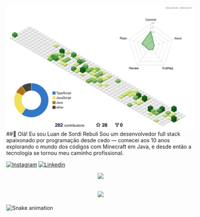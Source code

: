 ![](./profile-3d-contrib/profile-green-animate.svg)
##👋 Olá! Eu sou Luan de Sordi Rebuli
Sou um desenvolvedor full stack apaixonado por programação desde cedo — comecei aos 10 anos explorando o mundo dos códigos com Minecraft em Java, e desde então a tecnologia se tornou meu caminho profissional.

[![Instagram](https://img.shields.io/badge/Instagram-E4405F?style=for-the-badge&logo=instagram&logoColor=white)](https://www.instagram.com/luan.rebuli/)
[![Linkedin](https://img.shields.io/badge/LinkedIn-0077B5?style=for-the-badge&logo=linkedin&logoColor=white)](https://www.linkedin.com/in/luan-de-sordi-rebuli-8ab545219/)

  <div align="center" >
<a href="https://skillicons.dev"   >
  <img src="https://skillicons.dev/icons?i=git,vscode,javascript,typescript,java,lua,css,html,react,next,vite,tailwind,nodejs,nextjs,express,next,docker,figma,github,jest,shadcn,linux,postman,httpie,styledcomponents,vercel,mongodb,postgres," />
</a>
  <br />

  </div>

 
##
   <div align="center" >
     <img src="https://github-profile-trophy.vercel.app/?username=isaac545454&row=1&column=6&theme=dracula&margin-w=15&margin-h=15"/>
  </div>
  

<br clear="both">

<img src="https://raw.githubusercontent.com/maurodesouza/maurodesouza/output/snake.svg" alt="Snake animation" />





